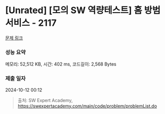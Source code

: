 # [Unrated] [모의 SW 역량테스트] 홈 방범 서비스 - 2117 

[문제 링크](https://swexpertacademy.com/main/code/problem/problemDetail.do?contestProbId=AV5V61LqAf8DFAWu) 

### 성능 요약

메모리: 52,512 KB, 시간: 402 ms, 코드길이: 2,568 Bytes

### 제출 일자

2024-10-12 00:12



> 출처: SW Expert Academy, https://swexpertacademy.com/main/code/problem/problemList.do